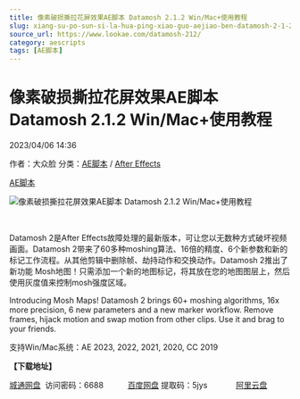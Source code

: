 ```yaml
---
title: 像素破损撕拉花屏效果AE脚本 Datamosh 2.1.2 Win/Mac+使用教程
slug: xiang-su-po-sun-si-la-hua-ping-xiao-guo-aejiao-ben-datamosh-2-1-2-win-mac-shi-yong-jiao-cheng
source_url: https://www.lookae.com/datamosh-212/
category: aescripts
tags: [AE脚本]
---
```

# 像素破损撕拉花屏效果AE脚本 Datamosh 2.1.2 Win/Mac+使用教程

2023/04/06 14:36

作者：大众脸
分类：[AE脚本](https://www.lookae.com/after-effects/aescripts/) / [After Effects](https://www.lookae.com/after-effects/)

[AE脚本](https://www.lookae.com/tag/ae%e8%84%9a%e6%9c%ac/)

![像素破损撕拉花屏效果AE脚本 Datamosh 2.1.2 Win/Mac+使用教程](https://www.lookae.com/wp-content/uploads/2023/04/Datamosh-2.jpg "像素破损撕拉花屏效果AE脚本 Datamosh 2.1.2 Win/Mac+使用教程-LookAE.com")

[﻿﻿﻿](https://cloud.video.taobao.com//play/u/705956171/p/1/e/6/t/1/404463793049.mp4)

Datamosh 2是After Effects故障处理的最新版本，可让您以无数种方式破坏视频画面。Datamosh 2带来了60多种moshing算法、16倍的精度、6个新参数和新的标记工作流程。从其他剪辑中删除帧、劫持动作和交换动作。Datamosh 2推出了新功能 Mosh地图！只需添加一个新的地图标记，将其放在您的地图图层上，然后使用灰度值来控制mosh强度区域。

Introducing Mosh Maps! Datamosh 2 brings 60+ moshing algorithms, 16x more precision, 6 new parameters and a new marker workflow. Remove frames, hijack motion and swap motion from other clips. Use it and brag to your friends.

支持Win/Mac系统：AE 2023, 2022, 2021, 2020, CC 2019

**【下载地址】**

[城通网盘](https://url70.ctfile.com/f/2827370-835898690-0d9995?p=4431)  访问密码：6688           [百度网盘](https://pan.baidu.com/s/1OpM3SasBHGg9NpC3CutVZQ?pwd=5jys) 提取码：5jys             [阿里云盘](https://www.aliyundrive.com/s/ZHTWGnXnNEz)
